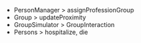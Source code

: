 * PersonManager > assignProfessionGroup
* Group > updateProximity
* GroupSimulator > GroupInteraction
* Persons > hospitalize, die